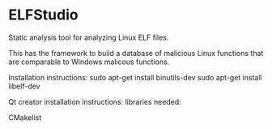 # ELFStudio
Static analysis tool for analyzing Linux ELF files.

This has the framework to build a database of malicious Linux functions that are comparable to Windows malicous functions.

Installation instructions:
sudo apt-get install binutils-dev
sudo apt-get install libelf-dev

Qt creator installation instructions:
libraries needed:

CMakelist
